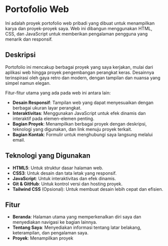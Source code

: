 # Portofolio Web

Ini adalah proyek portofolio web pribadi yang dibuat untuk menampilkan karya dan proyek-proyek saya. Web ini dibangun menggunakan HTML, CSS, dan JavaScript untuk memberikan pengalaman pengguna yang menarik dan responsif.

## Deskripsi

Portofolio ini mencakup berbagai proyek yang saya kerjakan, mulai dari aplikasi web hingga proyek pengembangan perangkat keras. Desainnya terinspirasi oleh gaya retro dan modern, dengan tampilan dan nuansa yang simpel namun elegan.

Fitur-fitur utama yang ada pada web ini antara lain:
- **Desain Responsif**: Tampilan web yang dapat menyesuaikan dengan berbagai ukuran layar perangkat.
- **Interaktivitas**: Menggunakan JavaScript untuk efek dinamis dan interaktif pada elemen-elemen penting.
- **Bagian Proyek**: Menampilkan berbagai proyek dengan deskripsi, teknologi yang digunakan, dan link menuju proyek terkait.
- **Bagian Kontak**: Formulir untuk menghubungi saya langsung melalui email.

## Teknologi yang Digunakan

- **HTML5**: Untuk struktur dasar halaman web.
- **CSS3**: Untuk desain dan tata letak yang responsif.
- **JavaScript**: Untuk interaktivitas dan efek dinamis.
- **Git & GitHub**: Untuk kontrol versi dan hosting proyek.
- **Tailwind CSS** (Opsional): Untuk membuat desain lebih cepat dan efisien.

## Fitur

- **Beranda**: Halaman utama yang memperkenalkan diri saya dan menyediakan navigasi ke bagian lainnya.
- **Tentang Saya**: Menyediakan informasi tentang latar belakang, keterampilan, dan pengalaman saya.
- **Proyek**: Menampilkan proyek
